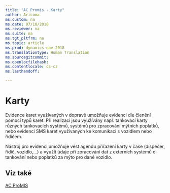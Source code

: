 ```yaml
---
title: "AC Promis - Karty"
author: Aricoma
ms.custom: na
ms.date: 07/18/2018
ms.reviewer: na
ms.suite: na
ms.tgt_pltfrm: na
ms.topic: article
ms.prod: dynamics-nav-2018
ms.translationtype: Human Translation
ms.sourcegitcommit: 
ms.openlocfilehash: 
ms.contentlocale: cs-cz
ms.lasthandoff: 

---
```


# <a name="pm-cards"></a>Karty

Evidence karet využívaných v dopravě umožňuje evidenci dle členění pomocí typů karet. Při realizaci jsou využívány např. tankovací karty různých tankovacích systémů, systémů pro zpracování mýtních poplatků, nebo evidenci SMS karet využívaných ke komunikaci s vozidlem nebo řidičem.

Nástroj pro evidenci umožňuje vést agendu přiřazení karty v čase (dispečer, řidič, vozidlo,…) a využít údaje při zpracování dat z externích systémů o tankování nebo poplatků za mýto pro dané vozidlo.  

## <a name="see-also"></a>Viz také  
[AC ProMIS](pm-promis.md)